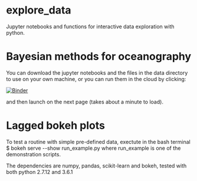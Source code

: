 # explore_data
Jupyter notebooks and functions for interactive data exploration with python.

# Bayesian methods for oceanography
You can download the jupyter notebooks and the files in the data directory
to use on your own machine, or you can run them in the cloud by
clicking:

[![Binder](http://mybinder.org/badge.svg)](https://mybinder.org/v2/gh/braaannigan/explore_data/master)

and then launch on the next page (takes about a minute to load).

#  Lagged bokeh plots
To test a routine with simple pre-defined data, exectute
in the bash terminal $ bokeh serve --show run_example.py
where run_example is one of the demonstration scripts.

The dependencies are numpy, pandas, scikit-learn and bokeh, tested
with both python 2.7.12 and 3.6.1
